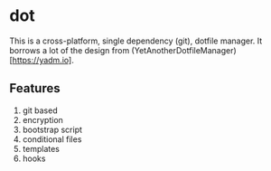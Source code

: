 # dot

This is a cross-platform, single dependency (git), dotfile manager. It borrows a
lot of the design from (YetAnotherDotfileManager)[https://yadm.io].

## Features 

1. git based
2. encryption
3. bootstrap script
4. conditional files
5. templates
6. hooks


